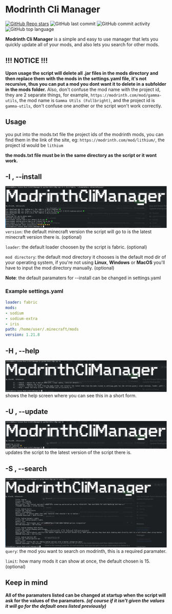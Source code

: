# Modrinth Cli Manager
[![GitHub Repo stars](https://img.shields.io/github/stars/Alexxcuh/ModrinthCliManager?style=flat&label=%E2%AD%90%20GitHub%20stars&color=ffff00)](https://github.com/Alexxcuh/ModrinthCliManager/stargazers)
![GitHub last commit](https://img.shields.io/github/last-commit/Alexxcuh/ModrinthCliManager)
![GitHub commit activity](https://img.shields.io/github/commit-activity/t/Alexxcuh/ModrinthCliManager)
![GitHub top language](https://img.shields.io/github/languages/top/Alexxcuh/ModrinthCliManager)

**Modrinth Cli Manager** is a simple and easy to use manager that lets you quickly update all of your mods, and also lets you search for other mods.

## !!! NOTICE !!!
**Upon usage the script will delete all .jar files in the mods directory and then replace them with the mods in the settings.yaml file, it's not recursive, thus you can put a mod you dont want it to delete in a subfolder in the mods folder.**
Also, don't confuse the mod name with the project id, they are 2 separate things, for example, ``https://modrinth.com/mod/gamma-utils``, the mod name is ``Gamma Utils (Fullbright)``, and the project id is ``gamma-utils``, don't confuse one another or the script won't work correctly.  
## Usage
you put into the mods.txt file the project ids of the modrinth mods, you can find them in the link of the site, eg: ``https://modrinth.com/mod/lithium/``, the project id would be ``lithium``

**the mods.txt file must be in the same directory as the script or it wont work.**
## -I , --install
![alt text](DELETEME/install.png)
``version``: the default minecraft version the script will go to is the latest minecraft version there is. (optional)

``loader``: the default loader choosen by the script is fabric. (optional)

``mod directory``: the default mod directory it chooses is the default mod dir of your operating system, if you're not using **Linux**, **Windows** or **MacOS** you'll have to input the mod directory manually. (optional)

**Note**: the default paramaters for --install can be changed in settings.yaml
### Example settings.yaml
```yaml
loader: fabric
mods:
- sodium
- sodium-extra
- iris
path: /home/user/.minecraft/mods
version: 1.21.8
```
## -H , --help
![alt text](DELETEME/help.png)
shows the help screen where you can see this in a short form.
## -U , --update
![alt text](DELETEME/update.png)
updates the script to the latest version of the script there is.
## -S , --search
![alt text](DELETEME/searchsodium.png)
``query``: the mod you want to search on modrinth, this is a required paramater.

``limit``: how many mods it can show at once, the default chosen is 15. (optional)
## Keep in mind
**All of the paramaters listed can be changed at startup when the script will ask for the values of the paramaters. *(of course if it isn't given the values it will go for the default ones listed previously)***                                                                                